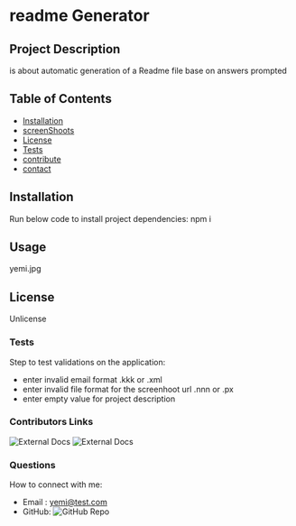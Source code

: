 # readme Generator 
  ## Project Description
  is about automatic generation of a Readme file base on answers prompted

  ## Table of Contents

  * [Installation](#Installation)
  * [screenShoots](#Usage)
  * [License](#License)
  * [Tests](#Tests)
  * [contribute](#Contributors-Links)
  * [contact](#Questions)
  
  ## Installation
  Run below code to install project dependencies:
  npm i

  ## Usage
  
  yemi.jpg

  ## License
  Unlicense

  ### Tests
  Step to test validations on the application:
  * enter invalid email format .kkk or .xml 
  * enter invalid file format for the screenhoot url .nnn or .px 
  * enter empty value for project description 
  
  ### Contributors Links
  ![External Docs](https://github.com/YemiOyedeji89/PassWordGenerator)
  ![External Docs]()
  
  ### Questions
  How to connect with me: 
  * Email : yemi@test.com
  * GitHub: ![GitHub Repo](https://github.com/settings/profile)
  
